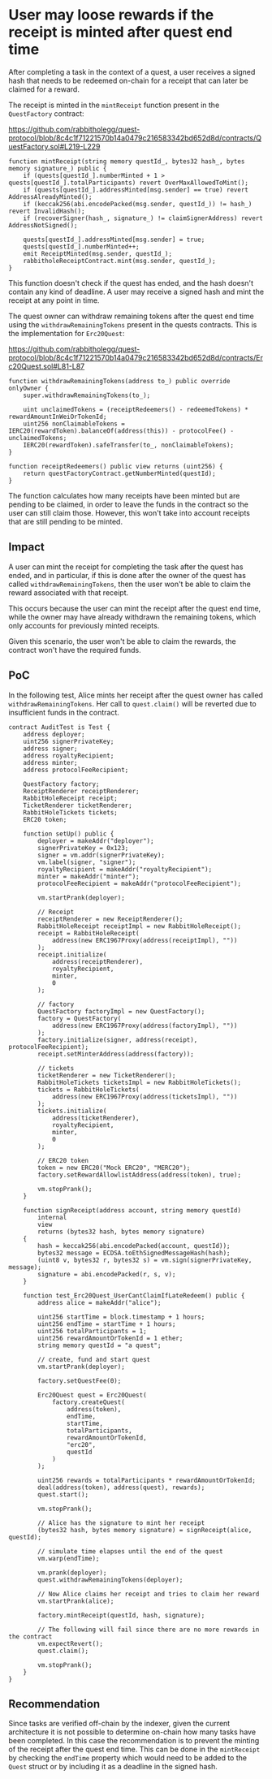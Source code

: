 # User may loose rewards if the receipt is minted after quest end time

After completing a task in the context of a quest, a user receives a signed hash that needs to be redeemed on-chain for a receipt that can later be claimed for a reward.

The receipt is minted in the `mintReceipt` function present in the `QuestFactory` contract:

https://github.com/rabbitholegg/quest-protocol/blob/8c4c1f71221570b14a0479c216583342bd652d8d/contracts/QuestFactory.sol#L219-L229

```solidity
function mintReceipt(string memory questId_, bytes32 hash_, bytes memory signature_) public {
    if (quests[questId_].numberMinted + 1 > quests[questId_].totalParticipants) revert OverMaxAllowedToMint();
    if (quests[questId_].addressMinted[msg.sender] == true) revert AddressAlreadyMinted();
    if (keccak256(abi.encodePacked(msg.sender, questId_)) != hash_) revert InvalidHash();
    if (recoverSigner(hash_, signature_) != claimSignerAddress) revert AddressNotSigned();

    quests[questId_].addressMinted[msg.sender] = true;
    quests[questId_].numberMinted++;
    emit ReceiptMinted(msg.sender, questId_);
    rabbitholeReceiptContract.mint(msg.sender, questId_);
}
```

This function doesn't check if the quest has ended, and the hash doesn't contain any kind of deadline. A user may receive a signed hash and mint the receipt at any point in time. 

The quest owner can withdraw remaining tokens after the quest end time using the `withdrawRemainingTokens` present in the quests contracts. This is the implementation for `Erc20Quest`:

https://github.com/rabbitholegg/quest-protocol/blob/8c4c1f71221570b14a0479c216583342bd652d8d/contracts/Erc20Quest.sol#L81-L87

```solidity
function withdrawRemainingTokens(address to_) public override onlyOwner {
    super.withdrawRemainingTokens(to_);

    uint unclaimedTokens = (receiptRedeemers() - redeemedTokens) * rewardAmountInWeiOrTokenId;
    uint256 nonClaimableTokens = IERC20(rewardToken).balanceOf(address(this)) - protocolFee() - unclaimedTokens;
    IERC20(rewardToken).safeTransfer(to_, nonClaimableTokens);
}

function receiptRedeemers() public view returns (uint256) {
    return questFactoryContract.getNumberMinted(questId);
}
```

The function calculates how many receipts have been minted but are pending to be claimed, in order to leave the funds in the contract so the user can still claim those. However, this won't take into account receipts that are still pending to be minted.

## Impact

A user can mint the receipt for completing the task after the quest has ended, and in particular, if this is done after the owner of the quest has called `withdrawRemainingTokens`, then the user won't be able to claim the reward associated with that receipt.

This occurs because the user can mint the receipt after the quest end time, while the owner may have already withdrawn the remaining tokens, which only accounts for previously minted receipts.

Given this scenario, the user won't be able to claim the rewards, the contract won't have the required funds.

## PoC

In the following test, Alice mints her receipt after the quest owner has called `withdrawRemainingTokens`. Her call to `quest.claim()` will be reverted due to insufficient funds in the contract.

```solidity
contract AuditTest is Test {
    address deployer;
    uint256 signerPrivateKey;
    address signer;
    address royaltyRecipient;
    address minter;
    address protocolFeeRecipient;

    QuestFactory factory;
    ReceiptRenderer receiptRenderer;
    RabbitHoleReceipt receipt;
    TicketRenderer ticketRenderer;
    RabbitHoleTickets tickets;
    ERC20 token;

    function setUp() public {
        deployer = makeAddr("deployer");
        signerPrivateKey = 0x123;
        signer = vm.addr(signerPrivateKey);
        vm.label(signer, "signer");
        royaltyRecipient = makeAddr("royaltyRecipient");
        minter = makeAddr("minter");
        protocolFeeRecipient = makeAddr("protocolFeeRecipient");

        vm.startPrank(deployer);

        // Receipt
        receiptRenderer = new ReceiptRenderer();
        RabbitHoleReceipt receiptImpl = new RabbitHoleReceipt();
        receipt = RabbitHoleReceipt(
            address(new ERC1967Proxy(address(receiptImpl), ""))
        );
        receipt.initialize(
            address(receiptRenderer),
            royaltyRecipient,
            minter,
            0
        );

        // factory
        QuestFactory factoryImpl = new QuestFactory();
        factory = QuestFactory(
            address(new ERC1967Proxy(address(factoryImpl), ""))
        );
        factory.initialize(signer, address(receipt), protocolFeeRecipient);
        receipt.setMinterAddress(address(factory));

        // tickets
        ticketRenderer = new TicketRenderer();
        RabbitHoleTickets ticketsImpl = new RabbitHoleTickets();
        tickets = RabbitHoleTickets(
            address(new ERC1967Proxy(address(ticketsImpl), ""))
        );
        tickets.initialize(
            address(ticketRenderer),
            royaltyRecipient,
            minter,
            0
        );

        // ERC20 token
        token = new ERC20("Mock ERC20", "MERC20");
        factory.setRewardAllowlistAddress(address(token), true);

        vm.stopPrank();
    }

    function signReceipt(address account, string memory questId)
        internal
        view
        returns (bytes32 hash, bytes memory signature)
    {
        hash = keccak256(abi.encodePacked(account, questId));
        bytes32 message = ECDSA.toEthSignedMessageHash(hash);
        (uint8 v, bytes32 r, bytes32 s) = vm.sign(signerPrivateKey, message);
        signature = abi.encodePacked(r, s, v);
    }

    function test_Erc20Quest_UserCantClaimIfLateRedeem() public {
        address alice = makeAddr("alice");

        uint256 startTime = block.timestamp + 1 hours;
        uint256 endTime = startTime + 1 hours;
        uint256 totalParticipants = 1;
        uint256 rewardAmountOrTokenId = 1 ether;
        string memory questId = "a quest";

        // create, fund and start quest
        vm.startPrank(deployer);

        factory.setQuestFee(0);

        Erc20Quest quest = Erc20Quest(
            factory.createQuest(
                address(token),
                endTime,
                startTime,
                totalParticipants,
                rewardAmountOrTokenId,
                "erc20",
                questId
            )
        );

        uint256 rewards = totalParticipants * rewardAmountOrTokenId;
        deal(address(token), address(quest), rewards);
        quest.start();

        vm.stopPrank();

        // Alice has the signature to mint her receipt
        (bytes32 hash, bytes memory signature) = signReceipt(alice, questId);

        // simulate time elapses until the end of the quest
        vm.warp(endTime);

        vm.prank(deployer);
        quest.withdrawRemainingTokens(deployer);

        // Now Alice claims her receipt and tries to claim her reward
        vm.startPrank(alice);

        factory.mintReceipt(questId, hash, signature);

        // The following will fail since there are no more rewards in the contract
        vm.expectRevert();
        quest.claim();

        vm.stopPrank();
    }
}
```

## Recommendation

Since tasks are verified off-chain by the indexer, given the current architecture it is not possible to determine on-chain how many tasks have been completed. In this case the recommendation is to prevent the minting of the receipt after the quest end time. This can be done in the `mintReceipt` by checking the `endTime` property which would need to be added to the `Quest` struct or by including it as a deadline in the signed hash.
